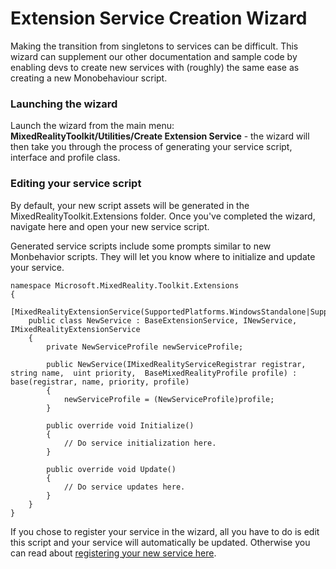 
# Extension Service Creation Wizard

Making the transition from singletons to services can be difficult. This wizard can supplement our other documentation and sample code by enabling devs to create new services with (roughly) the same ease as creating a new Monobehaviour script.

### Launching the wizard
Launch the wizard from the main menu: **MixedRealityToolkit/Utilities/Create Extension Service** - the wizard will then take you through the process of generating your service script, interface and profile class.

### Editing your service script
By default, your new script assets will be generated in the MixedRealityToolkit.Extensions folder. Once you've completed the wizard, navigate here and open your new service script.

Generated service scripts include some prompts similar to new Monbehavior scripts. They will let you know where to initialize and update your service.

    namespace Microsoft.MixedReality.Toolkit.Extensions
    {
        [MixedRealityExtensionService(SupportedPlatforms.WindowsStandalone|SupportedPlatforms.MacStandalone|SupportedPlatforms.LinuxStandalone|SupportedPlatforms.WindowsUniversal)]
        public class NewService : BaseExtensionService, INewService, IMixedRealityExtensionService
        {
            private NewServiceProfile newServiceProfile;
    
            public NewService(IMixedRealityServiceRegistrar registrar,  string name,  uint priority,  BaseMixedRealityProfile profile) : base(registrar, name, priority, profile) 
            {
                newServiceProfile = (NewServiceProfile)profile;
            }
    
            public override void Initialize()
            {
                // Do service initialization here.
            }
    
            public override void Update()
            {
                // Do service updates here.
            }
        }
    }

If you chose to register your service in the wizard, all you have to do is edit this script and your service will automatically be updated. Otherwise you can read about [registering your new service here](https://microsoft.github.io/MixedRealityToolkit-Unity/Documentation/MixedRealityConfigurationGuide.html).